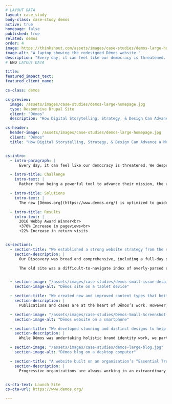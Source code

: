 ```yaml
---
# LAYOUT DATA
layout: case_study
body-class: case-study demos
active: true
homepage: false
published: true
related: demos
order: 4
image: https://thinkshout.com/assets/images/case-studies/demos-large-homepage.jpg
image-alt: "A laptop showing the redesigned Dēmos website."
description: "Every day, it can feel like our democracy is threatened. We desperately need organizations like the dynamic “think-and-do” tank—Dēmos—to lead us toward a just, inclusive, multiracial democracy."
# END LAYOUT DATA

title:
featured_impact_text:
featured_client_name:

cs-class: demos

cs-preview:
  image: /assets/images/case-studies/demos-large-homepage.jpg
  type: Responsive Drupal Site
  client: "Dēmos"
  description: "How Digital Storytelling, Strategy, & Design Can Advance a Multiracial Democratic Movement."

cs-header:
  header-image: /assets/images/case-studies/demos-large-homepage.jpg
  client: "Dēmos"
  title: "How Digital Storytelling, Strategy, & Design Can Advance a Multiracial Democratic Movement"


cs-intro:
  - intro-paragraph: |
      Every day, it can feel like our democracy is threatened. We desperately need organizations [like the dynamic “think-and-do” tank—Dēmos](https://www.demos.org/)—to lead us toward a just, inclusive, multiracial democracy.

  - intro-title: Challenge
    intro-text: |
      Rather than being a powerful tool to advance their mission, the aging, unresponsive Dēmos.org more often left visitors feeling confused and uncertain about Dēmos’s incredible work and impact.

  - intro-title: Solutions
    intro-text: |
      The new [Dēmos.org](https://www.demos.org/) is optimized to guide visitors through clear user pathways that help them understand Dēmos’s core issues. We paired a dramatically-simplified information architecture and content structure with gorgeous, people-first design to create an impactful experience that educates, inspires, and motivates visitors to action.

  - intro-title: Results
    intro-text: |
      2016 Webby Award Winner<br>
      +370% Increase in pageviews<br>
      +22% Increase in return visits


cs-sections:
  - section-title: "We established a strong website strategy from the start, 100% aligned with their mission and branding goals."
    section-description: |
      Our Discovery was broad and comprehensive, including a full-day onsite workshop, and review of internal stakeholder research and user personas. It became clear that Dēmos’s work is complex, nuanced, and often driven by current events, media coverage, and public attention.

      The old site was a difficult-to-navigate index of overly-parsed content. However one thing rose above the rest, and that was their core was unwavering: advancing democratic reform and economic justice through a race-forward lens. By building the new website around these essential truths about their organization, we were able to not only set a foundation upon which the rest of the site was constructed, but upon which they could organize their great library of content for users to easily find and quickly grasp.


  - section-image: "/assets/images/case-studies/demos-small-issue-detail-1.jpg"
    section-image-alt: "Dēmos site on a tablet device"

  - section-title: "We created new and improved content types that better advance their core efforts, including defending cases and publishing innovative research and policy."
    section-description: |
      Publications and cases are at the heart of Dēmos’s work. However, publications on the old Dēmos.org were overly academic, lengthy, and difficult to understand — and cases didn’t even exist anywhere on the site at all. We created new content types that not only bring these efforts visibly into the [new website experience](https://www.demos.org/), but also set structures to make them more accessible to all visitors, with a focus on plain-language, short introductions and table of contents capabilities to allow users to navigate the rich information they contain in an easier, more efficient way.

  - section-image: "/assets/images/case-studies/Demos-Small-Screenshot-1.jpg"
    section-image-alt: "Dēmos website on a smartphone"

  - section-title: "We developed stunning and distinct designs to help Dēmos further establish its brand identity."
    section-description: |
      While Dēmos was undertaking holistic brand identity work, we partnered with them to design a website with a refreshed visual identity that elevated their brand from a simple color palette and wordmark to a whole new level of branding.

  - section-image: "/assets/images/case-studies/demos-large-blog.jpg"
    section-image-alt: "Dēmos blog on a desktop computer"

  - section-title: "A website built on an organization’s “Essential Truths” is a website built to last."
    section-description: |
      Progressive organizations are always working in an extraordinary number of ways to advance the cause they care about, and Dēmos is no different. But regardless of what comes and goes in the media spotlight, or public narrative, a website that is founded upon an organization’s “essential truths” holds steady through it all. You become better positioned to not just weather whatever comes, but harness the momentum and use it to your mission’s and brand’s advantage. With a [new cutting-edge website](https://www.demos.org/) founded upon the fundamentals reasons why the organization exists, we can’t wait to see what Dēmos does next.


cs-cta-text: Launch Site
cs-cta-url: https://www.demos.org/

---
```


